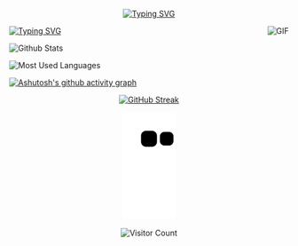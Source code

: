   <div align="center">

  <!--Typing-->
  <a href="https://git.io/typing-svg"><img src="https://readme-typing-svg.demolab.com?font=Bungee+Shade&size=32&pause=2000&color=0FF7D9&vCenter=true&width=650&lines=</ ----+Hyr1sky+There+!+---- />" alt="Typing SVG" /></a>
    
  </div>
  
  <a href="https://git.io/typing-svg"><img src="https://readme-typing-svg.demolab.com?font=Darumadrop+One&size=30&duration=3000&pause=100&color=F7A225&background=FFFFFF00&vCenter=true&multiline=true&repeat=true&width=435&height=200&lines=Yesterday+is+history;Tomorrow+is+mystery;But+today+is+a+gift;That's+why+it's+called+present" alt="Typing SVG" /></a>
  <img align="right" alt="GIF" src="https://raw.githubusercontent.com/JoeyBling/JoeyBling/master/pic/pusheencode.gif" />

  ![Github Stats](https://github-readme-stats.vercel.app/api?username=Hyr1sky&show_icons=true&theme=light&count_private=true)

  ![Most Used Languages](https://github-readme-stats.vercel.app/api/top-langs/?username=Hyr1sky&theme=light&layout=compact)

  [![Ashutosh's github activity graph](https://github-readme-activity-graph.cyclic.app/graph?username=Hyr1sky&bg_color=fffff0&color=708090&line=24292e&point=24292e&area=true&hide_border=true)](https://github.com/ashutosh00710/github-readme-activity-graph)

  <div align="center">
  
  [![GitHub Streak](https://streak-stats.demolab.com?user=Hyr1sky&theme=rose)](https://git.io/streak-stats)
  
  <!-- 贪吃蛇 -->
  ![](https://raw.githubusercontent.com/Hyr1sky/Hyr1sky/main/assets/github-contribution-grid-snake.svg)
  
  <!--Visitor Counter-->
  ![Visitor Count](https://profile-counter.glitch.me/Hyr1sky/count.svg)

  </div>
